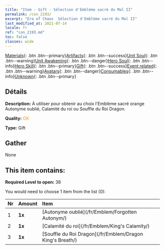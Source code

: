 ```yaml
---
title: "Item - Gift - Sélection d'Emblème sacré du Mal II"
permalink: /con_2193/
excerpt: "Era of Chaos  Sélection d'Emblème sacré du Mal II"
last_modified_at: 2021-07-14
locale: fr
ref: "con_2193.md"
toc: false
classes: wide
---
```

 [Materials](/ItemsFR/){: .btn .btn--primary}[Artifacts](/ItemsFR/Artifacts/){: .btn .btn--success}[Unit Soul](/ItemsFR/UnitSoul/){: .btn .btn--warning}[Unit Awakening](/ItemsFR/UnitAwakening/){: .btn .btn--danger}[Hero Soul](/ItemsFR/HeroSoul/){: .btn .btn--info}[Hero Skill](/ItemsFR/HeroSkill/){: .btn .btn--primary}[Gift](/ItemsFR/Gift/){: .btn .btn--success}[Event related](/ItemsFR/Events/){: .btn .btn--warning}[Avatars](/ItemsFR/Avatars/){: .btn .btn--danger}[Consumables](/ItemsFR/Consumables/){: .btn .btn--info}[Unknown](/ItemsFR/Unknown/){: .btn .btn--primary}

## Détails
 **Description:** À utiliser pour obtenir au choix l'Emblème sacré orange Autonyme oublié, Calamité du roi ou Souffle du Roi Dragon.

 **Quality:** <span style="color: #FF8C00">OK</span>

 **Type:** Gift

## Gather

  None

## This item contains:

 **Required Level to open:** 38

 You would need to choose 1 item from the list (0):

  | Nr | Amount |     Item    |
  |:---|:-------|:------------|
  | 1 |  **1x** | [Autonyme oublié](/fr/Emblem/Forgotten Autonym/) |  | 
  | 2 |  **1x** | [Calamité du roi](/fr/Emblem/King's Calamity/) |  | 
  | 3 |  **1x** | [Souffle du Roi Dragon](/fr/Emblem/Dragon King's Breath/) |  | 
